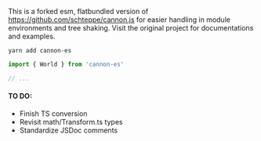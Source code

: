 This is a forked esm, flatbundled version of https://github.com/schteppe/cannon.js for easier handling in module environments and tree shaking. Visit the original project for documentations and examples.

    yarn add cannon-es

```jsx
import { World } from 'cannon-es'

// ...
```

#### TO DO:

- Finish TS conversion
- Revisit math/Transform.ts types
- Standardize JSDoc comments
